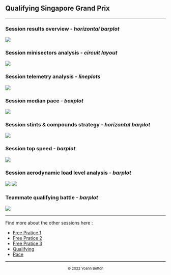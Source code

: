 ## Qualifying Singapore Grand Prix

---

### Session results overview - *horizontal barplot*

<img src="/output/2022-10-02_Singapore_Grand_Prix/qualifying_results_overview_white.png?raw=true"/>

### Session minisectors analysis - *circuit layout*

<img src="/output/2022-10-02_Singapore_Grand_Prix/qualifying_minisectors_analysis_white.png?raw=true"/>

### Session telemetry analysis - *lineplots*

<img src="/output/2022-10-02_Singapore_Grand_Prix/qualifying_telemetry_analysis_white.png?raw=true"/>

### Session median pace - *boxplot*

<img src="/output/2022-10-02_Singapore_Grand_Prix/qualifying_median_pace_white.png?raw=true"/>

### Session stints & compounds strategy - *horizontal barplot*

<img src="/output/2022-10-02_Singapore_Grand_Prix/qualifying_stints_compounds_stategy_white.png?raw=true"/>

### Session top speed - *barplot*

<img src="/output/2022-10-02_Singapore_Grand_Prix/topspeed_qualifying_white.png?raw=true"/>

### Session aerodynamic load level analysis - *barplot*

<img src="/output/2022-10-02_Singapore_Grand_Prix/qualifying_maximum_throttle_white.png?raw=true"/>

<img src="/output/2022-10-02_Singapore_Grand_Prix/qualifying_speed_ratio_white.png?raw=true"/>

### Teammate qualifying battle - *barplot*

<img src="/output/2022-10-02_Singapore_Grand_Prix/teammates_qualifying_battle_white.png?raw=true"/>

--- 

Find more about the other sessions here :
  - [Free Pratice 1](/page/FP1/2022-10-02_Singapore_Grand_Prix)  
  - [Free Pratice 2](/page/FP2/2022-10-02_Singapore_Grand_Prix) 
  - [Free Pratice 3](/page/FP3/2022-10-02_Singapore_Grand_Prix)
  - [Qualifying](/page/Qualifying/2022-10-02_Singapore_Grand_Prix) 
  - [Race](/page/Race/2022-10-02_Singapore_Grand_Prix)

---

<div style="text-align: center">
  <p style="font-size:11px">&copy; 2022 Yoann Betton</p>
</div>

<!-- ---

<p style="font-size:11px">Page generated from <a href="https://github.com/yoannbtn/yoannbtn.github.io">github.com/yoannbtn</a>.</p> -->